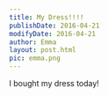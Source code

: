 ```yaml
---
title: My Dress!!!!
publishDate: 2016-04-21
modifyDate: 2016-04-21
author: Emma
layout: post.html
pic: emma.png
---
```


I bought my dress today!

